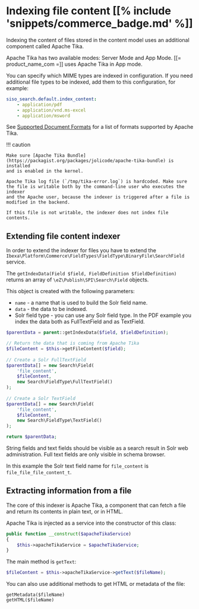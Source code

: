 # Indexing file content [[% include 'snippets/commerce_badge.md' %]]

Indexing the content of files stored in the content model uses an additional component called Apache Tika.

Apache Tika has two available modes: Server Mode and App Mode. [[= product_name_com =]] uses Apache Tika in App mode.

You can specify which MIME types are indexed in configuration.
If you need additional file types to be indexed, add them to this configuration, for example:

``` yaml
siso_search.default.index_content:
    - application/pdf
    - application/vnd.ms-excel
    - application/msword
```

See [Supported Document Formats](http://tika.apache.org/1.13/formats.html) for a list of formats supported by Apache Tika.

!!! caution

    Make sure [Apache Tika Bundle](https://packagist.org/packages/jolicode/apache-tika-bundle) is installed
    and is enabled in the kernel.

    Apache Tika log file (`/tmp/tika-error.log`) is hardcoded. Make sure the file is writable both by the command-line user who executes the indexer
    and the Apache user, because the indexer is triggered after a file is modified in the backend.

    If this file is not writable, the indexer does not index file contents.

## Extending file content indexer

In order to extend the indexer for files you have to extend the `Ibexa\Platform\Commerce\FieldTypes\FieldType\BinaryFile\SearchField` service.

The `getIndexData(Field $field, FieldDefinition $fieldDefinition)` returns an array of `\eZ\Publish\SPI\Search\Field` objects.

This object is created with the following parameters:

- `name` - a name that is used to build the Solr field name.
- `data` - the data to be indexed.
- Solr field type - you can use any Solr field type. In the PDF example you index the data both as FullTextField and as TextField.

``` php
$parentData = parent::getIndexData($field, $fieldDefinition);

// Return the data that is coming from Apache Tika
$fileContent = $this->getFileContent($field);
 
// Create a Solr FullTextField
$parentData[] = new Search\Field(
    'file_content',
    $fileContent,
    new Search\FieldType\FullTextField()
);
 
// Create a Solr TextField
$parentData[] = new Search\Field(
    'file_content',
    $fileContent,
    new Search\FieldType\TextField()
);

return $parentData;
```

String fields and text fields should be visible as a search result in Solr web administration.
Full text fields are only visible in schema browser.

In this example the Solr text field name for `file_content` is `file_file_file_content_t`.

## Extracting information from a file

The core of this indexer is Apache Tika, a component that can fetch a file and return its contents in plain text, or in HTML.

Apache Tika is injected as a service into the constructor of this class:

``` php
public function __construct($apacheTikaService)
{
    $this->apacheTikaService = $apacheTikaService;
}
```

The main method is `getText`:

``` php
$fileContent = $this->apacheTikaService->getText($fileName);
```

You can also use additional methods to get HTML or metadata of the file:

``` 
getMetadata($fileName)
getHTML($fileName)
```
